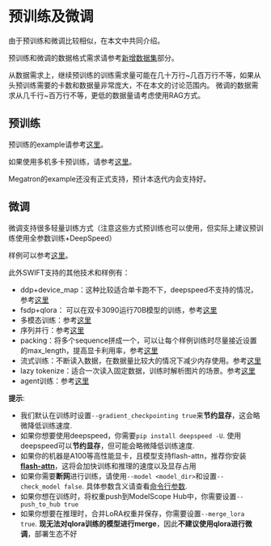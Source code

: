 # 预训练及微调

由于预训练和微调比较相似，在本文中共同介绍。

预训练和微调的数据格式需求请参考[新增数据集](../Customization/新增数据集.md)部分。

从数据需求上，继续预训练的训练需求量可能在几十万行~几百万行不等，如果从头预训练需要的卡数和数据量非常庞大，不在本文的讨论范围内。
微调的数据需求从几千行~百万行不等，更低的数据量请考虑使用RAG方式。

## 预训练

预训练的example请参考[这里](https://github.com/modelscope/swift/blob/main/examples/train/pt/train.sh)。

如果使用多机多卡预训练，请参考[这里](https://github.com/modelscope/swift/blob/main/examples/train/multi-node)。

Megatron的example还没有正式支持，预计本迭代内会支持好。

## 微调

微调支持很多轻量训练方式（注意这些方式预训练也可以使用，但实际上建议预训练使用全参数训练+DeepSpeed）

样例可以参考[这里](https://github.com/modelscope/swift/blob/main/examples/train/tuners)。

此外SWIFT支持的其他技术和样例有：

- ddp+device_map：这种比较适合单卡跑不下，deepspeed不支持的情况，参考[这里](https://github.com/modelscope/swift/blob/main/examples/train/ddp_device_map/train.sh)
- fsdp+qlora： 可以在双卡3090运行70B模型的训练，参考[这里](https://github.com/modelscope/swift/blob/main/examples/train/fsdp_qlora/train.sh)
- 多模态训练：参考[这里](https://github.com/modelscope/swift/blob/main/examples/train/multimodal)
- 序列并行：参考[这里](https://github.com/modelscope/swift/blob/main/examples/train/sequence_parallel)
- packing：将多个sequence拼成一个，可以让每个样例训练时尽量接近设置的max_length，提高显卡利用率，参考[这里](https://github.com/modelscope/swift/blob/main/examples/train/packing/train.sh)
- 流式训练：不断读入数据，在数据量比较大的情况下减少内存使用。参考[这里](https://github.com/modelscope/swift/blob/main/examples/train/streaming/train.sh)
- lazy tokenize：适合一次读入固定数据，训练时解析图片的场景。参考[这里](https://github.com/modelscope/swift/blob/main/examples/train/lazy_tokenize/train.sh)
- agent训练：参考[这里](https://github.com/modelscope/swift/blob/main/examples/train/agent)


**提示**:

- 我们默认在训练时设置`--gradient_checkpointing true`来**节约显存**，这会略微降低训练速度.
- 如果你想要使用deepspeed，你需要`pip install deepspeed -U`. 使用deepspeed可以**节约显存**，但可能会略微降低训练速度.
- 如果你的机器是A100等高性能显卡，且模型支持flash-attn，推荐你安装[**flash-attn**](https://github.com/Dao-AILab/flash-attention)，这将会加快训练和推理的速度以及显存占用
- 如果你需要**断网**进行训练，请使用`--model <model_dir>`和设置`--check_model false`. 具体参数含义请查看[命令行参数](命令行参数.md).
- 如果你想在训练时，将权重push到ModelScope Hub中，你需要设置`--push_to_hub true`
- 如果你想要在推理时，合并LoRA权重并保存，你需要设置`--merge_lora true`. **现无法对qlora训练的模型进行merge**，因此**不建议使用qlora进行微调**，部署生态不好
